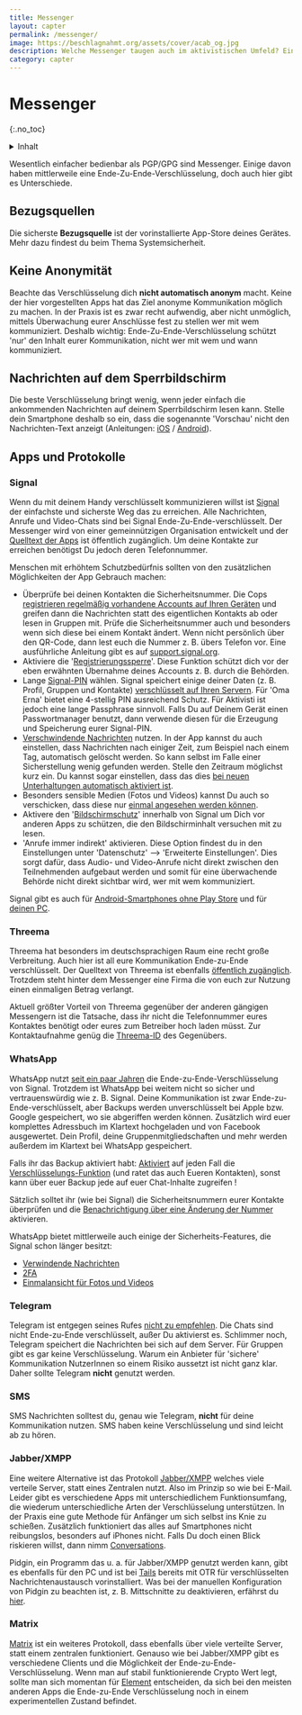 ```yaml
---
title: Messenger
layout: capter
permalink: /messenger/
image: https://beschlagnahmt.org/assets/cover/acab_og.jpg
description: Welche Messenger taugen auch im aktivistischen Umfeld? Ein Übersicht über die gängigen Alternativen und zusätzlichen Tipps zur Verbesserung deiner Sicherheit und Privatsphäre.
category: capter
---
```

# Messenger
{:.no_toc}

<details markdown="block">
  <summary>
    Inhalt
  </summary>
* TOC
{:toc}
</details>

Wesentlich einfacher bedienbar als PGP/GPG sind Messenger. 
Einige davon haben mittlerweile eine Ende-Zu-Ende-Verschlüsselung, doch auch hier gibt es Unterschiede.

## Bezugsquellen
Die sicherste __Bezugsquelle__ ist der vorinstallierte App-Store deines Gerätes. 
Mehr dazu findest du beim Thema Systemsicherheit.

## Keine Anonymität
Beachte das Verschlüsselung dich __nicht automatisch anonym__ macht.
Keine der hier vorgestellten Apps hat das Ziel anonyme Kommunikation möglich zu machen.
In der Praxis ist es zwar recht aufwendig, aber nicht unmöglich, mittels Überwachung eurer Anschlüsse fest zu stellen wer mit wem kommuniziert.
Deshalb wichtig: Ende-Zu-Ende-Verschlüsselung schützt 'nur' den Inhalt eurer Kommunikation, nicht wer mit wem und wann kommuniziert.

## Nachrichten auf dem Sperrbildschirm
Die beste Verschlüsselung bringt wenig, wenn jeder einfach die ankommenden Nachrichten auf deinem Sperrbildschirm lesen kann.
Stelle dein Smartphone deshalb so ein, dass die sogenannte 'Vorschau' nicht den Nachrichten-Text anzeigt (Anleitungen: [iOS](https://support.apple.com/de-de/guide/iphone/iph7c3d96bab/ios) / [Android](https://support.google.com/android/answer/9079661?hl=de)).

## Apps und Protokolle

### Signal
Wenn du mit deinem Handy verschlüsselt kommunizieren willst ist [Signal](https://www.signal.org) der einfachste und sicherste Weg das zu erreichen.
Alle Nachrichten, Anrufe und Video-Chats sind bei Signal Ende-Zu-Ende-verschlüsselt.
Der Messenger wird von einer gemeinnützigen Organisation entwickelt und der [Quelltext der Apps](https://github.com/signalapp) ist öffentlich zugänglich.
Um deine Kontakte zur erreichen benötigst Du jedoch deren Telefonnummer.

Menschen mit erhöhtem Schutzbedürfnis sollten von den zusätzlichen Möglichkeiten der App Gebrauch machen:
  - Überprüfe bei deinen Kontakten die Sicherheitsnummer. Die Cops [registrieren regelmäßig vorhandene Accounts auf Ihren Geräten](https://www.vice.com/de/article/435gbd/telegram-ueberwachung-bka-chat-app-verschluesslung) und greifen dann die Nachrichten statt des eigentlichen Kontakts ab oder lesen in Gruppen mit. Prüfe die Sicherheitsnummer auch und besonders wenn sich diese bei einem Kontakt ändert. Wenn nicht persönlich über den QR-Code, dann lest euch die Nummer z. B. übers Telefon vor. Eine ausführliche Anleitung gibt es auf [support.signal.org](https://support.signal.org/hc/de/articles/360007060632-Was-ist-eine-Sicherheitsnummer-und-weshalb-sehe-ich-dass-sie-sich-ge%C3%A4ndert-hat-).
  - Aktiviere die '[Registrierungssperre](https://support.signal.org/hc/de/articles/360007059792-Signal-PINs)'. Diese Funktion schützt dich vor der eben erwähnten Übernahme deines Accounts z. B. durch die Behörden.
  - Lange [Signal-PIN](https://support.signal.org/hc/de/articles/360007059792-Signal-PINs) wählen. Signal speichert einige deiner Daten (z. B. Profil, Gruppen und Kontakte) [verschlüsselt auf Ihren Servern](https://signal.org/blog/secure-value-recovery/). Für 'Oma Erna' bietet eine 4-stellig PIN ausreichend Schutz. Für Aktivisti ist jedoch eine lange Passphrase sinnvoll. Falls Du auf Deinem Gerät einen Passwortmanager benutzt, dann verwende diesen für die Erzeugung und Speicherung eurer Signal-PIN.
  - [Verschwindende Nachrichten](https://support.signal.org/hc/de/articles/360007320771-Verschwindende-Nachrichten-festlegen-und-verwalten) nutzen. In der App kannst du auch einstellen, dass Nachrichten nach einiger Zeit, zum Beispiel nach einem Tag, automatisch gelöscht werden. So kann selbst im Falle einer Sicherstellung wenig gefunden werden. Stelle den Zeitraum möglichst kurz ein. Du kannst sogar einstellen, dass das dies [bei neuen Unterhaltungen automatisch aktiviert ist](https://signal.org/blog/disappearing-by-default/).
  - Besonders sensible Medien (Fotos und Videos) kannst Du auch so verschicken, dass diese nur [einmal angesehen werden können](https://support.signal.org/hc/de/articles/360038443071-Einmalig-anzeigbare-Medien).
  - Aktivere den '[Bildschirmschutz](https://support.signal.org/hc/de/articles/360043469312-Bildschirmschutz)' innerhalb von Signal um Dich vor anderen Apps zu schützen, die den Bildschirminhalt versuchen mit zu lesen.
  - 'Anrufe immer indirekt' aktivieren. Diese Option findest du in den Einstellungen unter 'Datenschutz' --> 'Erweiterte Einstellungen'. Dies sorgt dafür, dass Audio- und Video-Anrufe nicht direkt zwischen den Teilnehmenden aufgebaut werden und somit für eine überwachende Behörde nicht direkt sichtbar wird, wer mit wem kommuniziert.

Signal gibt es auch für [Android-Smartphones ohne Play Store](https://signal.org/android/apk/) und für [deinen PC](https://signal.org/de/download/).

### Threema
Threema hat besonders im deutschsprachigen Raum eine recht große Verbreitung.
Auch hier ist all eure Kommunikation Ende-zu-Ende verschlüsselt.
Der Quelltext von Threema ist ebenfalls [öffentlich zugänglich](https://github.com/threema-ch).
Trotzdem steht hinter dem Messenger eine Firma die von euch zur Nutzung einen einmaligen Betrag verlangt.

Aktuell größter Vorteil von Threema gegenüber der anderen gängigen Messengern ist die Tatsache, dass ihr nicht die Telefonnummer eures Kontaktes benötigt oder eures zum Betreiber hoch laden müsst.
Zur Kontaktaufnahme genüg die [Threema-ID](https://threema.ch/de/faq/threema_id) des Gegenübers.

### WhatsApp
WhatsApp nutzt [seit ein paar Jahren](https://signal.org/blog/whatsapp-complete/) die Ende-zu-Ende-Verschlüsselung von Signal.
Trotzdem ist WhatsApp bei weitem nicht so sicher und vertrauenswürdig wie z. B. Signal.
Deine Kommunikation ist zwar Ende-zu-Ende-verschlüsselt, aber Backups werden unverschlüsselt bei Apple bzw. Google gespeichert, wo sie abgeriffen werden können. 
Zusätzlich wird euer komplettes Adressbuch im Klartext hochgeladen und von Facebook ausgewertet. Dein Profil, deine Gruppenmitgliedschaften und mehr werden außerdem im Klartext bei WhatsApp gespeichert.

Falls ihr das Backup aktiviert habt: [Aktiviert](https://faq.whatsapp.com/general/chats/how-to-turn-on-and-turn-off-end-to-end-encrypted-backup) auf jeden Fall die [Verschlüsselungs-Funktion](https://about.fb.com/news/2021/10/end-to-end-encrypted-backups-on-whatsapp/) (und ratet das auch Eueren Kontakten), sonst kann über euer Backup jede auf euer Chat-Inhalte zugreifen !

Sätzlich solltet ihr (wie bei Signal) die Sicherheitsnummern eurer Kontakte überprüfen und die [Benachrichtigung über eine Änderung der Nummer](https://faq.whatsapp.com/general/security-and-privacy/security-code-change-notification/?lang=de) aktivieren.

WhatsApp bietet mittlerweile auch einige der Sicherheits-Features, die Signal schon länger besitzt:
  - [Verwindende Nachrichten](https://faq.whatsapp.com/general/chats/about-disappearing-messages/?lang=de)
  - [2FA](https://faq.whatsapp.com/general/security-and-privacy/account-security-tips/?lang=de)
  - [Einmalansicht für Fotos und Videos](https://faq.whatsapp.com/general/chats/about-view-once/?lang=de)

### Telegram
Telegram ist entgegen seines Rufes [nicht zu empfehlen](https://gizmodo.com/why-you-should-stop-using-telegram-right-now-1782557415).
Die Chats sind nicht Ende-zu-Ende verschlüsselt, außer Du aktivierst es. Schlimmer noch, Telegram speichert die Nachrichten bei sich auf dem Server.
Für Gruppen gibt es gar keine Verschlüsselung. Warum ein Anbieter für 'sichere' Kommunikation NutzerInnen so einem Risiko aussetzt ist nicht ganz klar.
Daher sollte Telegram __nicht__ genutzt werden.

### SMS
SMS Nachrichten solltest du, genau wie Telegram, __nicht__ für deine Kommunikation nutzen. SMS haben keine Verschlüsselung und sind leicht ab zu hören.

### Jabber/XMPP
Eine weitere Alternative ist das Protokoll [Jabber/XMPP](https://xmpp.org/software/clients.html) welches viele verteile Server, statt eines Zentralen nutzt.
Also im Prinzip so wie bei E-Mail. Leider gibt es verschiedene Apps mit unterschiedlichem Funktionsumfang, die wiederum unterschiedliche Arten der Verschlüsselung unterstützen.
In der Praxis eine gute Methode für Anfänger um sich selbst ins Knie zu schießen.
Zusätzlich funktioniert das alles auf Smartphones nicht reibungslos, besonders auf iPhones nicht.
Falls Du doch einen Blick riskieren willst, dann nimm [Conversations](https://conversations.im/).

Pidgin, ein Programm das u. a. für Jabber/XMPP genutzt werden kann, gibt es ebenfalls für den PC und ist bei [Tails](https://github.com/beschlagnahmt-org/beschlagnahmt/blob/master/_posts/2000-01-01-190-anonym-im-netz.md#tails) bereits mit OTR für verschlüsselten Nachrichtenaustausch vorinstalliert.
Was bei der manuellen Konfiguration von Pidgin zu beachten ist, z. B. Mittschnitte zu deaktivieren, erfährst du [hier](https://wiki.systemli.org/howto/jabber).

### Matrix
[Matrix](https://matrix.org/) ist ein weiteres Protokoll, dass ebenfalls über viele verteilte Server, statt einem zentralen funktioniert.
Genauso wie bei Jabber/XMPP gibt es verschiedene Clients und die Möglichkeit der Ende-zu-Ende-Verschlüsselung.
Wenn man auf stabil funktionierende Crypto Wert legt, sollte man sich momentan für [Element](https://element.io/) entscheiden, da sich bei den meisten anderen Apps die Ende-zu-Ende Verschlüsselung noch in einem experimentellen Zustand befindet.

